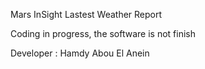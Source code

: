 Mars InSight Lastest Weather Report

Coding in progress, the software is not finish

Developer : Hamdy Abou El Anein
